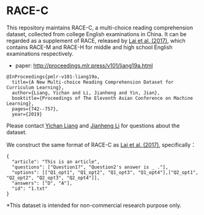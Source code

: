 # RACE-C
This repository maintains RACE-C, a multi-choice reading comprehension dataset, collected from college English examinations in China. It can be regarded as a supplement of RACE, released by [Lai et al. (2017)](http://www.cs.cmu.edu/~glai1/data/race/), which contains RACE-M and RACE-H for middle and high school English examinations respectively.

- paper: http://proceedings.mlr.press/v101/liang19a.html

```
@InProceedings{pmlr-v101-liang19a,
  title={A New Multi-choice Reading Comprehension Dataset for Curriculum Learning},
  author={Liang, Yichan and Li, Jianheng and Yin, Jian},
  booktitle={Proceedings of The Eleventh Asian Conference on Machine Learning},
  pages={742--757},
  year={2019}
```

Please contact [Yichan Liang](mailto:liangych8@mail2.sysu.edu.cn) and [Jianheng Li](mailto:lijheng3@mail2.sysu.edu.cn) for questions about the dataset.

We construct the same format of RACE-C as [Lai et al. (2017)](http://www.cs.cmu.edu/~glai1/data/race/), 	specifically：
```
{
  "article": "This is an article",
  "questions": ["Question1?", "Question2's answer is _ ."],
  "options": [["Q1_opt1", "Q1_opt2", "Q1_opt3", "Q1_opt4"],["Q2_opt1", "Q2_opt2", "Q2_opt3", "Q2_opt4"]],
  "answers": ["D", "A"],
  "id": "1.txt"
}
```

*This dataset is intended for non-commercial research purpose only.
